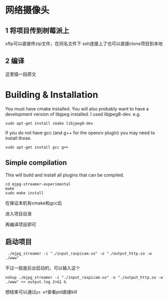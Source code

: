 # 网络摄像头

## 1 将项目传到树莓派上
xftp可以直接传zip文件，在同名文件下
ssh连接上了也可以直接clone项目到本地

## 2 编译

这里插一段原文

Building & Installation
=======================

You must have cmake installed. You will also probably want to have a development
version of libjpeg installed. I used libjpeg8-dev. e.g.

    sudo apt-get install cmake libjpeg8-dev

If you do not have gcc (and g++ for the opencv plugin) you may need to install those.

    sudo apt-get install gcc g++

Simple compilation
------------------

This will build and install all plugins that can be compiled.

    cd mjpg-streamer-experimental
    make
    sudo make install

在保证本机有cmake和gcc后

进入项目目录

再编译项目即可

## 启动项目

``` shell
 ./mjpg_streamer -i "./input_raspicam.so" -o "./output_http.so -w ./www"
```

不过一般是后台启动的，可以输入这个

``` shell
nohup ./mjpg_streamer -i "./input_raspicam.so" -o "./output_http.so -w ./www" >> output.log 2>&1 &
```

想结束可以通过`ps ef`查看pid直接kill